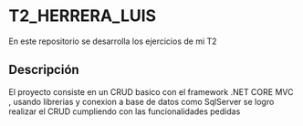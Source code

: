 # T2_HERRERA_LUIS

En este repositorio se desarrolla los ejercicios de mi T2

## Descripción

El proyecto consiste en un CRUD basico con el framework .NET CORE MVC , 
usando librerias y conexion a base de datos como SqlServer se logro realizar
el CRUD cumpliendo con las funcionalidades pedidas



